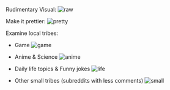 Rudimentary Visual:
![raw](https://github.com/chocoluffy/redditQA/blob/master/2-PCA-Distribution-Plot/results/raw.png)

Make it prettier:
![pretty](https://github.com/chocoluffy/redditQA/blob/master/2-PCA-Distribution-Plot/results/full.png)

Examine local tribes:

- Game
![game](https://github.com/chocoluffy/redditQA/blob/master/2-PCA-Distribution-Plot/results/game-cluster.png)

- Anime & Science
![anime](https://github.com/chocoluffy/redditQA/blob/master/2-PCA-Distribution-Plot/results/anime%26science-cluster.png)

- Daily life topics & Funny jokes
![life](https://github.com/chocoluffy/redditQA/blob/master/2-PCA-Distribution-Plot/results/daily-life-jokes-cluster.png)

- Other small tribes (subreddits with less comments)
![small](https://github.com/chocoluffy/redditQA/blob/master/2-PCA-Distribution-Plot/results/smaller-tribes.png)